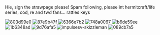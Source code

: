 
Hie, sign the strawpage please! Spam following,
please int hermitcraft/life series, cod, re and twd fans... rattles keys

![803d99e0](https://github.com/user-attachments/assets/a8bee071-4b21-4b0e-aaea-892564525d8f) ![87e9b47f](https://github.com/user-attachments/assets/adff3fa3-9473-4359-88bd-746390fa446c) ![6366e7b2](https://github.com/user-attachments/assets/5308d9aa-5326-4eab-aba5-a4a0c6661807) ![748a0067](https://github.com/user-attachments/assets/f676c700-98c7-412b-9733-3233c4e3e43e) ![b6de59ee](https://github.com/user-attachments/assets/f94ec38e-4f44-4ae9-9da6-2f8e704aa13b) ![1b6348ad](https://github.com/user-attachments/assets/40c11db1-d591-4aa4-8984-97a0a62d7f23) ![9d76afa5](https://github.com/user-attachments/assets/78e8b49a-8113-435e-be57-67c1e7852fe1) 
 ![impulsesv-skizzleman](https://github.com/user-attachments/assets/0de1c3de-a77c-4aab-ba38-d90ad93a8bdf) ![089cb7a5](https://github.com/user-attachments/assets/bbd79498-7ac9-472b-bdb0-2a011328b70b)




